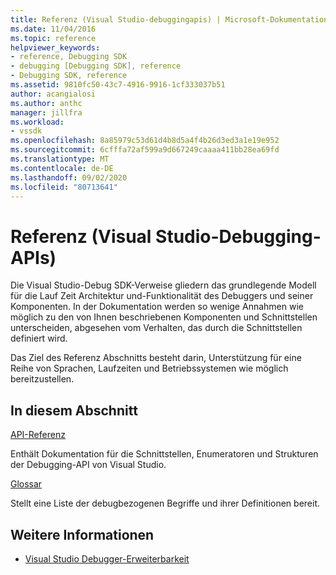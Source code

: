 ```yaml
---
title: Referenz (Visual Studio-debuggingapis) | Microsoft-Dokumentation
ms.date: 11/04/2016
ms.topic: reference
helpviewer_keywords:
- reference, Debugging SDK
- debugging [Debugging SDK], reference
- Debugging SDK, reference
ms.assetid: 9810fc50-43c7-4916-9916-1cf333037b51
author: acangialosi
ms.author: anthc
manager: jillfra
ms.workload:
- vssdk
ms.openlocfilehash: 8a85979c53d61d4b8d5a4f4b26d3ed3a1e19e952
ms.sourcegitcommit: 6cfffa72af599a9d667249caaaa411bb28ea69fd
ms.translationtype: MT
ms.contentlocale: de-DE
ms.lasthandoff: 09/02/2020
ms.locfileid: "80713641"
---
```

# <a name="reference-visual-studio-debugging-apis"></a>Referenz (Visual Studio-Debugging-APIs)

Die Visual Studio-Debug SDK-Verweise gliedern das grundlegende Modell für die Lauf Zeit Architektur und-Funktionalität des Debuggers und seiner Komponenten. In der Dokumentation werden so wenige Annahmen wie möglich zu den von Ihnen beschriebenen Komponenten und Schnittstellen unterscheiden, abgesehen vom Verhalten, das durch die Schnittstellen definiert wird.

Das Ziel des Referenz Abschnitts besteht darin, Unterstützung für eine Reihe von Sprachen, Laufzeiten und Betriebssystemen wie möglich bereitzustellen.

## <a name="in-this-section"></a>In diesem Abschnitt

[API-Referenz](../../../extensibility/debugger/reference/api-reference-visual-studio-debugging.md)

Enthält Dokumentation für die Schnittstellen, Enumeratoren und Strukturen der Debugging-API von Visual Studio.

[Glossar](../../../extensibility/debugger/reference/visual-studio-debugger-glossary.md)

Stellt eine Liste der debugbezogenen Begriffe und ihrer Definitionen bereit.

## <a name="see-also"></a>Weitere Informationen

- [Visual Studio Debugger-Erweiterbarkeit](../../../extensibility/debugger/visual-studio-debugger-extensibility.md)

